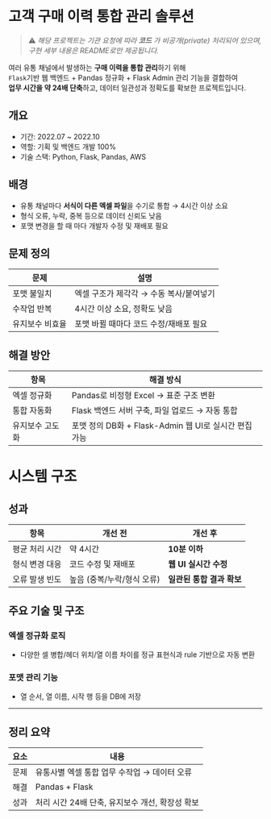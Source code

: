 # 고객 구매 이력 통합 관리 솔루션

> ⚠️ *해당 프로젝트는 기관 요청에 따라 **코드** 가 비공개(private) 처리되어 있으며, 구현 세부 내용은 README로만 제공됩니다.*

여러 유통 채널에서 발생하는 **구매 이력을 통합 관리**하기 위해  
`Flask`기반 웹 백엔드 + Pandas 정규화 + Flask Admin 관리 기능을 결합하여  
**업무 시간을 약 24배 단축**하고, 데이터 일관성과 정확도를 확보한 프로젝트입니다.

## 개요

- 기간: 2022.07 ~ 2022.10
- 역할: 기획 및 백엔드 개발 100%
- 기술 스택: Python, Flask, Pandas, AWS

## 배경

- 유통 채널마다 **서식이 다른 엑셀 파일**을 수기로 통합 → 4시간 이상 소요
- 형식 오류, 누락, 중복 등으로 데이터 신뢰도 낮음
- 포맷 변경을 할 때 마다 개발자 수정 및 재배포 필요

## 문제 정의

| 문제 | 설명 |
|------|------|
| 포맷 불일치 | 엑셀 구조가 제각각 → 수동 복사/붙여넣기 |
| 수작업 반복 | 4시간 이상 소요, 정확도 낮음 |
| 유지보수 비효율 | 포맷 바뀔 때마다 코드 수정/재배포 필요 |

## 해결 방안

| 항목 | 해결 방식 |
|------|-----------|
| 엑셀 정규화 | Pandas로 비정형 Excel → 표준 구조 변환 |
| 통합 자동화 | Flask 백엔드 서버 구축, 파일 업로드 → 자동 통합 |
| 유지보수 고도화 | 포맷 정의 DB화 + Flask-Admin 웹 UI로 실시간 편집 가능 |

# 시스템 구조

## 성과

| 항목 | 개선 전 | 개선 후 |
|------|---------|----------|
| 평균 처리 시간 | 약 4시간 | **10분 이하** |
| 형식 변경 대응 | 코드 수정 및 재배포 | **웹 UI 실시간 수정** |
| 오류 발생 빈도 | 높음 (중복/누락/형식 오류) | **일관된 통합 결과 확보** |

## 주요 기술 및 구조

### 엑셀 정규화 로직

- 다양한 셀 병합/헤더 위치/열 이름 차이를 정규 표현식과 rule 기반으로 자동 변환  

### 포맷 관리 기능

- 열 순서, 열 이름, 시작 행 등을 DB에 저장


---

## 정리 요약

| 요소 | 내용 |
|------|------|
| 문제 | 유통사별 엑셀 통합 업무 수작업 → 데이터 오류 |
| 해결 | Pandas + Flask |
| 성과 | 처리 시간 24배 단축, 유지보수 개선, 확장성 확보 |
